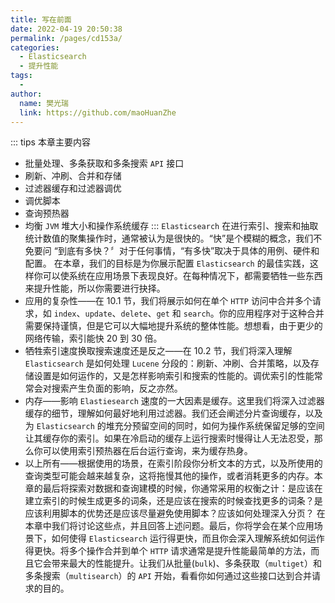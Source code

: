```yaml
---
title: 写在前面
date: 2022-04-19 20:50:38
permalink: /pages/cd153a/
categories:
  - Elasticsearch
  - 提升性能
tags:
  - 
author: 
  name: 樊光瑞
  link: https://github.com/maoHuanZhe
---
```

::: tips 本章主要内容
- 批量处理、多条获取和多条搜索 `API` 接口
- 刷新、冲刷、合并和存储
- 过滤器缓存和过滤器调优
- 调优脚本
- 查询预热器
- 均衡 `JVM` 堆大小和操作系统缓存
:::
`Elasticsearch` 在进行索引、搜索和抽取统计数值的聚集操作时，通常被认为是很快的。“快”是个模糊的概念，我们不免要问 “到底有多快？〞对于任何事情，“有多快”取决于具体的用例、硬件和配置。
在本章，我们的目标是为你展示配置 `Elasticsearch` 的最佳实践，这样你可以使系统在应用场景下表现良好。在每种情况下，都需要牺牲一些东西来提升性能，所以你需要进行抉择。
- 应用的复杂性——在 10.1 节，我们将展示如何在单个 `HTTP` 访问中合并多个请求，如 `index`、`update`、`delete`、`get` 和 `search`。你的应用程序对于这种合并需要保持谨慎，但是它可以大幅地提升系统的整体性能。想想看，由于更少的网络传输，索引能快 20 到 30 倍。
- 牺牲索引速度换取搜索速度还是反之——在 10.2 节，我们将深入理解 `Elasticsearch` 是如何处理 `Lucene` 分段的：刷新、冲刷、合并策略，以及存储设置是如何运作的，又是怎样影响索引和搜索的性能的。调优索引的性能常常会对搜索产生负面的影响，反之亦然。
- 内存——影响 `Elastiesearch` 速度的一大因素是缓存。这里我们将深入过滤器缓存的细节，理解如何最好地利用过滤器。我们还会阐述分片查询缓存，以及为 `Elasticsearch` 的堆充分预留空间的同时，如何为操作系统保留足够的空间让其缓存你的索引。如果在冷启动的缓存上运行搜索时慢得让人无法忍受，那么你可以使用索引预热器在后台运行查询，来为缓存热身。
- 以上所有——根据使用的场景，在索引阶段你分析文本的方式，以及所使用的查询类型可能会越来越复杂，这将拖慢其他的操作，或者消耗更多的内存。本章的最后将探索对数据和查询建模的时候，你通常采用的权衡之计：是应该在建立索引的时候生成更多的词条，还是应该在搜索的时候查找更多的词条？是应该利用脚本的优势还是应该尽量避免使用脚本？应该如何处理深入分页？
在本章中我们将讨论这些点，并且回答上述问题。最后，你将学会在某个应用场景下，如何使得 `Elasticsearch` 运行得更快，而且你会深入理解系统如何运作得更快。将多个操作合并到单个 `HTTP` 请求通常是提升性能最简单的方法，而且它会带来最大的性能提升。让我们从批量(`bulk`)、多条获取（`multiget`）和多条搜索（`multisearch`）的 `API` 开始，看看你如何通过这些接口达到合并请求的目的。